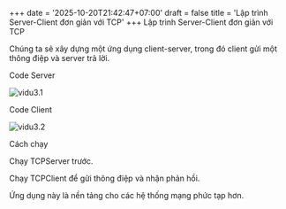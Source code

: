 +++
date = '2025-10-20T21:42:47+07:00'
draft = false
title = 'Lập trình Server-Client đơn giản với TCP'
+++
Lập trình Server-Client đơn giản với TCP

Chúng ta sẽ xây dựng một ứng dụng client-server, trong đó client gửi một thông điệp và server trả lời.

Code Server

![vidu3.1](/images/vd3_1.png)

Code Client

![vidu3.2](/images/vd3_2.png)

Cách chạy





Chạy TCPServer trước.



Chạy TCPClient để gửi thông điệp và nhận phản hồi.

Ứng dụng này là nền tảng cho các hệ thống mạng phức tạp hơn.